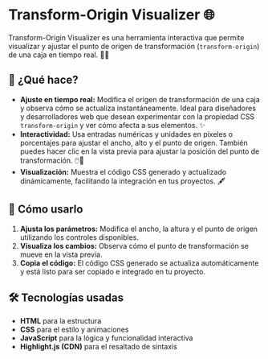 # Transform-Origin Visualizer 🌐

Transform-Origin Visualizer es una herramienta interactiva que permite visualizar y ajustar el punto de origen de transformación (`transform-origin`) de una caja en tiempo real. 🎨🔧

## 🚀 ¿Qué hace?

- **Ajuste en tiempo real:** Modifica el origen de transformación de una caja y observa cómo se actualiza instantáneamente. Ideal para diseñadores y desarrolladores web que desean experimentar con la propiedad CSS `transform-origin` y ver cómo afecta a sus elementos. ✨
- **Interactividad:** Usa entradas numéricas y unidades en píxeles o porcentajes para ajustar el ancho, alto y el punto de origen. También puedes hacer clic en la vista previa para ajustar la posición del punto de transformación. 🖱️📏
- **Visualización:** Muestra el código CSS generado y actualizado dinámicamente, facilitando la integración en tus proyectos. 🖋️

## 📜 Cómo usarlo

1. **Ajusta los parámetros:** Modifica el ancho, la altura y el punto de origen utilizando los controles disponibles.
2. **Visualiza los cambios:** Observa cómo el punto de transformación se mueve en la vista previa.
3. **Copia el código:** El código CSS generado se actualiza automáticamente y está listo para ser copiado e integrado en tu proyecto.

## 🛠️ Tecnologías usadas

- **HTML** para la estructura
- **CSS** para el estilo y animaciones
- **JavaScript** para la lógica y funcionalidad interactiva
- **Highlight.js (CDN)** para el resaltado de sintaxis